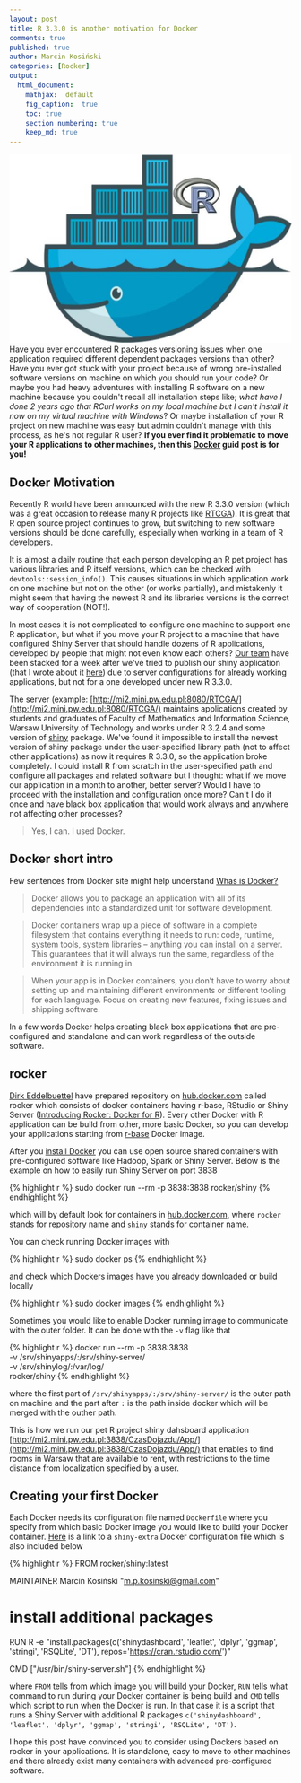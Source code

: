 ```yaml
---
layout: post
title: R 3.3.0 is another motivation for Docker
comments: true
published: true
author: Marcin Kosiński
categories: [Rocker]
output:
  html_document:
    mathjax:  default
    fig_caption:  true
    toc: true
    section_numbering: true
    keep_md: true
---
```



<img src="/images/fulls/Rocker.jpg" class="fit image"> Have you ever encountered R packages versioning issues when one application required different dependent packages versions than other? Have you ever got stuck with your project because of wrong pre-installed software versions on machine on which you should run your code?  Or maybe you had heavy adventures with installing R software on a new machine because you couldn't recall all installation steps like; *what have I done 2 years ago that RCurl works on my local machine but I can't install it now on my virtual machine with Windows*? Or maybe installation of your R project on new machine was easy but admin couldn't manage with this process, as he's not regular R user? **If you ever find it problematic to move your R applications to other machines, then this [Docker](https://www.docker.com/) guid post is for you!**

## Docker Motivation

Recently R world have been announced with the new R 3.3.0 version (which was a great occasion to release many R projects like [RTCGA](http://r-addict.com/2016/05/04/RTCGA-Quick-Guide.html)). It is great that R open source project continues to grow, but switching to new software versions should be done carefully, especially when working in a team of R developers.

It is almost a daily routine that each person developing an R pet project has various libraries and R itself versions, which can be checked with `devtools::session_info()`. This causes situations in which application work on one machine but not on the other (or works partially), and mistakenly it might seem that having the newest R and its libraries versions is the correct way of cooperation (NOT!).

In most cases it is not complicated to configure one machine to support one R application, but what if you move your R project to a machine that have configured Shiny Server that should handle dozens of R applications, developed by people that might not even know each others? 
[Our team](https://github.com/orgs/mi2-warsaw/teams/wczasowicze) have been stacked for a week after we've tried to publish our shiny application (that I wrote about it [here](http://r-addict.com/2016/04/20/Disqus-Shinydashboards.html)) due to server configurations for already working applications, but not for a one developed under new R 3.3.0. 

The server (example: [http://mi2.mini.pw.edu.pl:8080/RTCGA/](http://mi2.mini.pw.edu.pl:8080/RTCGA/) maintains applications created by students and graduates of Faculty of Mathematics and Information Science, Warsaw University of Technology and works under R 3.2.4 and some version of [shiny](http://shiny.rstudio.com/) package. We've found it impossible to install the newest version of shiny package  under the user-specified library path (not to affect other applications) as now it requires R 3.3.0, so the application broke completely. I could install R from scratch in the user-specified path and configure all packages and related software but I thought: what if we move our application in a month to another, better server? Would I have to proceed with the installation and configuration once more? Can't I do it once and have black box application that would work always and anywhere not affecting other processes? 

> Yes, I can. I used Docker.

## Docker short intro

Few sentences from Docker site might help understand [Whas is Docker?](https://www.docker.com/what-docker)

> Docker allows you to package an application with all of its dependencies into a standardized unit for software development.

> Docker containers wrap up a piece of software in a complete filesystem that contains everything it needs to run: code, runtime, system tools, system libraries – anything you can install on a server. This guarantees that it will always run the same, regardless of the environment it is running in. 

> When your app is in Docker containers, you don’t have to worry about setting up and maintaining different environments or different tooling for each language. Focus on creating new features, fixing issues and shipping software.

In a few words Docker helps creating black box applications that are pre-configured and standalone and can work regardless of the outside software. 

## rocker 

[Dirk Eddelbuettel](https://github.com/eddelbuettel) have prepared repository on [hub.docker.com](https://hub.docker.com/u/rocker/) called rocker which consists of docker containers having r-base, RStudio or Shiny Server ([Introducing Rocker: Docker for R](http://www.r-bloggers.com/introducing-rocker-docker-for-r/)). Every other Docker with R application can be build from other, more basic Docker, so you can develop your applications starting from [r-base](https://hub.docker.com/r/rocker/r-base/) Docker image.

After you [install Docker](https://docs.docker.com/engine/installation/) you can use open source shared containers with pre-configured software like Hadoop, Spark or Shiny Server. Below is the example on how to easily run Shiny Server on port 3838


{% highlight r %}
sudo docker run --rm -p 3838:3838 rocker/shiny
{% endhighlight %}

which will by default look for containers in [hub.docker.com](https://hub.docker.com), where `rocker` stands for repository name and `shiny` stands for container name.

You can check running Docker images with

{% highlight r %}
sudo docker ps
{% endhighlight %}

and check which Dockers images have you already downloaded or build locally


{% highlight r %}
sudo docker images
{% endhighlight %}

Sometimes you would like to enable Docker running image to communicate with the outer folder. It can be done with the `-v` flag like that


{% highlight r %}
docker run --rm -p 3838:3838 \
    -v /srv/shinyapps/:/srv/shiny-server/ \
    -v /srv/shinylog/:/var/log/ \
    rocker/shiny
{% endhighlight %}

where the first part of `/srv/shinyapps/:/srv/shiny-server/` is the outer path on machine and the part after `:` is the path inside docker which will be merged with the outher path. 

This is how we run our pet R project shiny dahsboard application [http://mi2.mini.pw.edu.pl:3838/CzasDojazdu/App/](http://mi2.mini.pw.edu.pl:3838/CzasDojazdu/App/) that enables to find rooms in Warsaw that are available to rent, with restrictions to the time distance from localization specified by a user.


## Creating your first Docker

Each Docker needs its configuration file named `Dockerfile` where you specify from which basic Docker image you would like to build your Docker container. [Here](https://github.com/mi2-warsaw/rocker/blob/master/shiny-extra/Dockerfile) is a link to a `shiny-extra` Docker configuration file which is also included below



{% highlight r %}
FROM rocker/shiny:latest 

MAINTAINER Marcin Kosiński "m.p.kosinski@gmail.com"

# install additional packages
RUN R -e "install.packages(c('shinydashboard', 'leaflet', 'dplyr', 'ggmap', 'stringi', 'RSQLite', 'DT'), repos='https://cran.rstudio.com/')"

CMD ["/usr/bin/shiny-server.sh"]
{% endhighlight %}

where `FROM` tells from which image you will build your Docker, `RUN` tells what command to run during your Docker container is being build and `CMD` tells which script to run when the Docker is run. In that case it is a script that runs a Shiny Server with additional R packages `c('shinydashboard', 'leaflet', 'dplyr', 'ggmap', 'stringi', 'RSQLite', 'DT')`.


I hope this post have convinced you to consider using Dockers based on rocker in your applications. It is standalone, easy to move to other machines and there already exist many containers with advanced pre-configured software.
